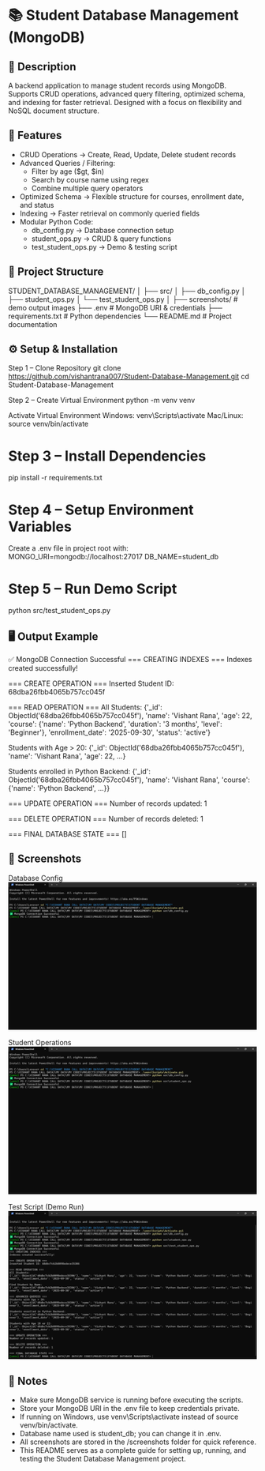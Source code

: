 # 📚 Student Database Management (MongoDB)

## 📝 Description
 A backend application to manage student records using MongoDB.
 Supports CRUD operations, advanced query filtering, optimized schema, and indexing for faster retrieval.
 Designed with a focus on flexibility and NoSQL document structure.

## 🚀 Features
- CRUD Operations → Create, Read, Update, Delete student records
- Advanced Queries / Filtering:
     * Filter by age ($gt, $in)
     * Search by course name using regex
     * Combine multiple query operators
 - Optimized Schema → Flexible structure for courses, enrollment date, and status
 - Indexing → Faster retrieval on commonly queried fields
 - Modular Python Code:
     * db_config.py → Database connection setup
     * student_ops.py → CRUD & query functions
     * test_student_ops.py → Demo & testing script

## 📂 Project Structure
 STUDENT_DATABASE_MANAGEMENT/
 │
 ├── src/
 │   ├── db_config.py
 │   ├── student_ops.py
 │   └── test_student_ops.py
 │
 ├── screenshots/       # demo output images
 ├── .env               # MongoDB URI & credentials
 ├── requirements.txt   # Python dependencies
 └── README.md           # Project documentation

## ⚙️ Setup & Installation

 Step 1 – Clone Repository
git clone https://github.com/vishantrana007/Student-Database-Management.git
cd Student-Database-Management

 Step 2 – Create Virtual Environment
python -m venv venv

 Activate Virtual Environment
 Windows:
 venv\Scripts\activate 
 Mac/Linux:
 source venv/bin/activate

# Step 3 – Install Dependencies
pip install -r requirements.txt

# Step 4 – Setup Environment Variables
 Create a .env file in project root with:
 MONGO_URI=mongodb://localhost:27017
 DB_NAME=student_db

# Step 5 – Run Demo Script
python src/test_student_ops.py

## 🖥️ Output Example

 ✅ MongoDB Connection Successful
 === CREATING INDEXES ===
 Indexes created successfully!

 === CREATE OPERATION ===
 Inserted Student ID: 68dba26fbb4065b757cc045f

 === READ OPERATION ===
 All Students:
 {'_id': ObjectId('68dba26fbb4065b757cc045f'), 'name': 'Vishant Rana', 'age': 22,
  'course': {'name': 'Python Backend', 'duration': '3 months', 'level': 'Beginner'},
  'enrollment_date': '2025-09-30', 'status': 'active'}

 Students with Age > 20:
 {'_id': ObjectId('68dba26fbb4065b757cc045f'), 'name': 'Vishant Rana', 'age': 22, ...}

 Students enrolled in Python Backend:
 {'_id': ObjectId('68dba26fbb4065b757cc045f'), 'name': 'Vishant Rana',
  'course': {'name': 'Python Backend', ...}}

 === UPDATE OPERATION ===
 Number of records updated: 1

 === DELETE OPERATION ===
 Number of records deleted: 1

 === FINAL DATABASE STATE ===
 []

## 📸 Screenshots

 Database Config
 ![Database Config](screenshots/db_config.png)

 Student Operations
 ![Student Operations](screenshots/student_ops.png)

 Test Script (Demo Run)
 ![Test Script](screenshots/test_student_ops.png)

## 📝 Notes
 - Make sure MongoDB service is running before executing the scripts.
 - Store your MongoDB URI in the .env file to keep credentials private.
 - If running on Windows, use venv\Scripts\activate instead of source venv/bin/activate.
 - Database name used is student_db; you can change it in .env.
 - All screenshots are stored in the /screenshots folder for quick reference.
 - This README serves as a complete guide for setting up, running, and testing the Student Database Management project.
